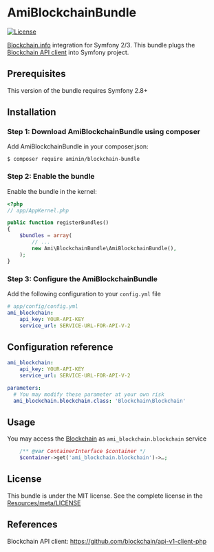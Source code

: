 # AmiBlockchainBundle

[![License](https://poser.pugx.org/aminin/blockchain-bundle/license)](https://packagist.org/packages/aminin/blockchain-bundle)

[Blockchain.info](https://blockchain.info/) integration for Symfony 2/3.
This bundle plugs the [Blockchain API client] into Symfony project.

## Prerequisites

This version of the bundle requires Symfony 2.8+

## Installation

### Step 1: Download AmiBlockchainBundle using composer

Add AmiBlockchainBundle in your composer.json:

```shell
$ composer require aminin/blockchain-bundle
```

### Step 2: Enable the bundle

Enable the bundle in the kernel:

```php
<?php
// app/AppKernel.php

public function registerBundles()
{
    $bundles = array(
        // ...
        new Ami\BlockchainBundle\AmiBlockchainBundle(),
    );
}
```

### Step 3: Configure the AmiBlockchainBundle

Add the following configuration to your `config.yml` file

```yml
# app/config/config.yml
ami_blockchain:
    api_key: YOUR-API-KEY
    service_url: SERVICE-URL-FOR-API-V-2
```

## Configuration reference

```yml
ami_blockchain:
    api_key: YOUR-API-KEY
    service_url: SERVICE-URL-FOR-API-V-2

parameters:
  # You may modify these parameter at your own risk
  ami_blockchain.blockchain.class: 'Blockchain\Blockchain'
```

## Usage

You may access the [Blockchain](https://github.com/blockchain/api-v1-client-php) as `ami_blockchain.blockchain` service

```php
    /** @var ContainerInterface $container */
    $container->get('ami_blockchain.blockchain')->…;
```

## License

This bundle is under the MIT license. See the complete license in the [Resources/meta/LICENSE](Resources/meta/LICENSE)

## References

Blockchain API client: https://github.com/blockchain/api-v1-client-php

[Blockchain API client]: https://github.com/blockchain/api-v1-client-php

